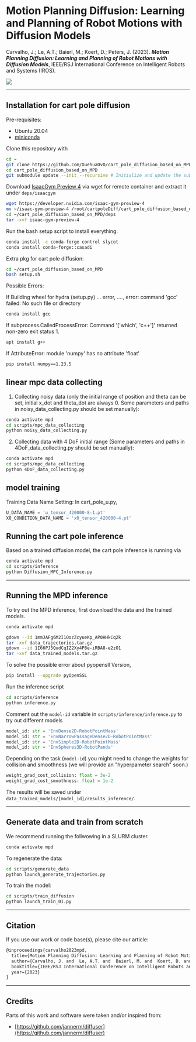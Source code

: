 # Motion Planning Diffusion: Learning and Planning of Robot Motions with Diffusion Models


Carvalho, J.; Le, A.T.; Baierl, M.; Koert, D.; Peters, J. (2023). **_Motion Planning Diffusion: Learning and Planning of Robot Motions with Diffusion Models_**, IEEE/RSJ International Conference on Intelligent Robots and Systems (IROS).

[<img src="https://img.shields.io/badge/arxiv-%23B31B1B.svg?&style=for-the-badge&logo=arxiv&logoColor=white" />](https://arxiv.org/abs/2308.01557)


---

## Installation for cart pole diffusion

Pre-requisites:
- Ubuntu 20.04
- [miniconda](https://docs.conda.io/projects/miniconda/en/latest/index.html)

Clone this repository with
```bash
cd ~
git clone https://github.com/XuehuaOvO/cart_pole_diffusion_based_on_MPD.git
cd cart_pole_diffusion_based_on_MPD
git submodule update --init --recursive # Initialize and update the submodules
```

Download [IsaacGym Preview 4](https://developer.nvidia.com/isaac-gym) via wget for remote container and extract it under `deps/isaacgym`
```bash
wget https://developer.nvidia.com/isaac-gym-preview-4 
mv ~/isaac-gym-preview-4 /root/cartpoleDiff/cart_pole_diffusion_based_on_MPD/deps/isaac-gym-preview-4
cd ~/cart_pole_diffusion_based_on_MPD/deps
tar -xvf isaac-gym-preview-4
```

Run the bash setup script to install everything.
```bash
conda install -c conda-forge control slycot 
conda install conda-forge::casadi
```

Extra pkg for cart pole diffusion:
```bash
cd ~/cart_pole_diffusion_based_on_MPD
bash setup.sh
```

Possible Errors:

If Building wheel for hydra (setup.py) ... error, ...., error: command 'gcc' failed: No such file or directory
```bash
conda install gcc
```

If subprocess.CalledProcessError: Command '['which', 'c++']' returned non-zero exit status 1.
```bash
apt install g++
```

If AttributeError: module 'numpy' has no attribute 'float'
```bash
pip install numpy==1.23.5
```

## linear mpc data collecting
1. Collecting noisy data (only the initial range of position and theta can be set, initial x_dot and theta_dot are always 0. Some parameters and paths in noisy_data_collecting.py should be set manually): 
```bash
conda activate mpd
cd scripts/mpc_data_collecting
python noisy_data_collecting.py
```

2. Collecting data with 4 DoF initial range (Some parameters and paths in 4DoF_data_collecting.py should be set manually):
```bash
conda activate mpd
cd scripts/mpc_data_collecting
python 4DoF_data_collecting.py
```

## model training
Training Data Name Setting:
In cart_pole_u.py, 
```python
U_DATA_NAME = 'u_tensor_420000-8-1.pt'
X0_CONDITION_DATA_NAME = 'x0_tensor_420000-4.pt'
```


## Running the cart pole inference
Based on a trained diffusion model, the cart pole inference is running via

```bash
conda activate mpd
cd scripts/inference
python Diffusion_MPC_Inference.py  
```


---
## Running the MPD inference

To try out the MPD inference, first download the data and the trained models. 

```bash
conda activate mpd
```

```bash
gdown --id 1mmJAFg6M2I1OozZcyueKp_AP0HHkCq2k
tar -xvf data_trajectories.tar.gz
gdown --id 1I66PJ5QudCqIZ2Xy4P8e-iRBA8-e2zO1
tar -xvf data_trained_models.tar.gz
```

To solve the possible error about pyopensll Version,
```bash
pip install --upgrade pyOpenSSL
```

Run the inference script
```bash
cd scripts/inference
python inference.py
```

Comment out the `model-id` variable in `scripts/inference/inference.py` to try out different models
```python
model_id: str = 'EnvDense2D-RobotPointMass'
model_id: str = 'EnvNarrowPassageDense2D-RobotPointMass'
model_id: str = 'EnvSimple2D-RobotPointMass'
model_id: str = 'EnvSpheres3D-RobotPanda'
```

Depending on the task (`model-id`) you might need to change the weights for collision and smoothness (we will provide an "hyperpameter search" soon.)
```python
weight_grad_cost_collision: float = 3e-2
weight_grad_cost_smoothness: float = 1e-2
```

The results will be saved under `data_trained_models/[model_id]/results_inference/`.

---
## Generate data and train from scratch

We recommend running the follwowing in a SLURM cluster.

```bash
conda activate mpd
```

To regenerate the data:
```bash
cd scripts/generate_data
python launch_generate_trajectories.py
```

To train the model:
```bash
cd scripts/train_diffusion
python launch_train_01.py
```





---
## Citation

If you use our work or code base(s), please cite our article:
```latex
@inproceedings{carvalho2023mpd,
  title={Motion Planning Diffusion: Learning and Planning of Robot Motions with Diffusion Models},
  author={Carvalho, J. and  Le, A.T. and  Baierl, M. and  Koert, D. and  Peters, J.},
  booktitle={IEEE/RSJ International Conference on Intelligent Robots and Systems (IROS)},
  year={2023}
}
```


---
## Credits

Parts of this work and software were taken and/or inspired from:
- [https://github.com/jannerm/diffuser](https://github.com/jannerm/diffuser)

